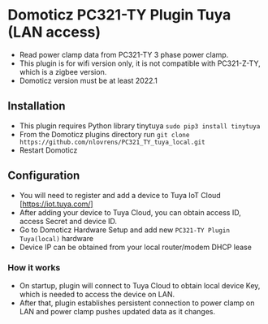 # Domoticz PC321-TY Plugin Tuya (LAN access)

 - Read power clamp data from PC321-TY 3 phase power clamp. 
 - This plugin is for wifi version only, it is not compatible with PC321-Z-TY, which is a zigbee version.
 - Domoticz version must be at least 2022.1
 
 ## Installation
  - This plugin requires Python library tinytuya `sudo pip3 install tinytuya`
  - From the Domoticz plugins directory run `git clone https://github.com/nlovrens/PC321_TY_tuya_local.git`
  - Restart Domoticz
  
  ## Configuration
  - You will need to register and add a device to Tuya IoT Cloud [https://iot.tuya.com/]
  - After adding your device to Tuya Cloud, you can obtain access ID, access Secret and device ID.
  - Go to Domoticz Hardware Setup and add new `PC321-TY Plugin Tuya(local)` hardware
  - Device IP can be obtained from your local router/modem DHCP lease
  
  ### How it works
  - On startup, plugin will connect to Tuya Cloud to obtain local device Key, which is needed to access the device on LAN.
  - After that, plugin establishes persistent connection to power clamp on LAN and power clamp pushes updated data as it changes.
